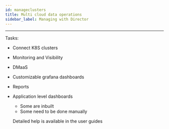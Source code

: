 ```yaml
---
id: manageclusters
title: Multi cloud data operations
sidebar_label: Managing with Director
---
```


------



Tasks:

- Connect K8S clusters

- Monitoring and Visibility

- DMaaS

- Customizable grafana dashboards

- Reports

- Application level dashboards

  - Some are inbuilt
  - Some need to be done manually

  

  

  Detailed help is available in the user guides